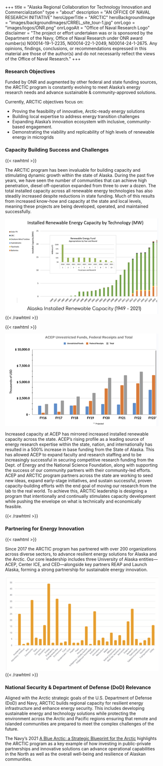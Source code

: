 +++
title = "Alaska Regional Collaboration for Technology Innovation and Commercialization"
type = "about"
description = "AN OFFICE OF NAVAL RESEARCH INITIATIVE"
heroUpperTitle = "ARCTIC"
heroBackgroundImage = "images/backgroundImages/CRREL_site_tour-1.jpg"
onrLogo = "images/logos/ONR.png"
onrLogoAlt = "Office of Naval Research Logo"
disclaimer = "The project or effort undertaken was or is sponsored by the Department of the Navy, Office of Naval Research under ONR award number(s) N00014-19-1-2235, N00014-22-1-2049, N00014-24-1-2675. Any opinions, findings, conclusions, or recommendations expressed in this material are those of the author(s) and do not necessarily reflect the views of the Office of Naval Research."
+++

### Research Objectives
Funded by ONR and augmented by other federal and state funding sources, the ARCTIC program is constantly evolving to meet Alaska’s energy research needs and advance sustainable & community-approved solutions.

Currently, ARCTIC objectives focus on:
- Proving the feasibility of innovative, Arctic-ready energy solutions
- Building local expertise to address energy transition challenges
- Expanding Alaska’s innovation ecosystem with inclusive, community-based engagement.
- Demonstrating the viability and replicability of high levels of renewable energy in microgrids


### Capacity Building Success and Challenges

{{< rawhtml >}}

<div class="image-text-flexbox">
    <div class="text-content">
        <p>The ARCTIC program has been invaluable for building capacity and stimulating dynamic growth within the state of Alaska. During the past five years, we have seen the number of communities that can achieve high penetration, diesel off-operation expanded 
from three to over a dozen. The total installed capacity across all renewable energy technologies has also steadily increased despite reductions in state funding. Much of this results from increased know-how and capacity at the state and local levels, meaning these projects are being developed, operated, and maintained successfully.</p>
    </div>
    <div class="image-content">
        <a class="pswp-gallery__item"
           href="renew-energy-capacity.png">
          <img src="renew-energy-capacity.png" alt="ARCTIC Program Members and Partners">
        </a>
    </div>
</div>
{{< /rawhtml >}}

{{< rawhtml >}}

<div class="image-text-flexbox">
    <div class="image-content">
        <a class="pswp-gallery__item"
           href="funds.png">
          <img src="funds.png" alt="Historical Funding">
        </a>
    </div>
    <div class="text-content">
        <p>Increased capacity at ACEP has mirrored increased installed renewable capacity across the state. ACEP’s rising profile as a leading source of energy research expertise within the state, nation, and internationally has resulted in a 500% increase in base funding from the State of Alaska. This has allowed ACEP to expand faculty and research staffing and to be increasingly successful in securing competitive research funding from the Dept. of Energy and the National Science Foundation, along with supporting the success of our community partners with their community-led efforts. ACEP and ARCTIC program partners across the state are working to seed new ideas, expand early-stage initiatives, and sustain successful, proven capacity-building efforts with the end goal of moving our research from the lab to the real world. To achieve this, ARCTIC leadership is designing a program that intentionally and continually stimulates capacity development while pushing the envelope on what is technically and economically feasible.</p>
    </div>
</div>
{{< /rawhtml >}}

### Partnering for Energy Innovation

{{< rawhtml >}}

<div class="image-text-flexbox">
    <div class="text-content">
        <p>Since 2017 the ARCTIC program has partnered with over 200 organizations across diverse sectors, to advance resilient energy solutions for Alaska and the Arctic. Our core leadership includes three University of Alaska entities—ACEP, Center ICE, and CED—alongside key partners REAP and Launch Alaska, forming a strong partnership for sustainable energy innovation.</p>
    </div>
    <div class="image-content">
        <a class="pswp-gallery__item"
           href="partners-members.png">
          <img src="partners-members.png" alt="ARCTIC Program Members and Partners">
        </a>
    </div>
</div>
{{< /rawhtml >}}

### National Security & Department of Defense (DoD) Relevance
Aligned with the Arctic strategic goals of the U.S. Department of Defense (DoD) and Navy, ARCTIC builds regional capacity for resilient energy infrastructure and enhance energy security. This includes developing sustainable energy and technology solutions while protecting the environment across the Arctic and Pacific regions ensuring that remote and islanded communities are prepared to meet the complex challenges of the future.

The Navy’s 2021 [A Blue Arctic: a Strategic Blueprint for the Arctic](https://media.defense.gov/2021/Jan/05/2002560338/-1/-1/0/ARCTIC%20BLUEPRINT%202021-%20FINAL.PDF/ARCTIC%20BLUEPRINT%202021%20FINAL.PDF) highlights the ARCTIC program as a key example of how investing in public-private partnerships and innovative solutions can advance operational capabilities in the North as well as the overall well-being and resilience of Alaskan communities.